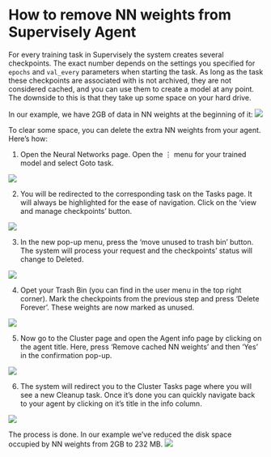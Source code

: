 # How to remove NN weights from Supervisely Agent

For every training task in Supervisely the system creates several checkpoints. The exact number depends on the settings you specified for ```epochs``` and ```val_every``` parameters when starting the task. As long as the task these checkpoints are associated with is not archived, they are not considered cached, and you can use them to create a model at any point. The downside to this is that they take up some space on your hard drive.

In our example, we have 2GB of data in NN weights at the beginning of it:
![](Clear_extra_nn_weights/screenshot-app-supervise-ly-nodes-6698-info-1588243901916.png)

To clear some space, you can delete the extra NN weights from your agent. Here’s how:

1. Open the Neural Networks page. Open the ⋮ menu for your trained model and select Goto task. 

![](Clear_extra_nn_weights/creenshot-app-supervise-ly-models-my-1588242981429.png)

2. You will be redirected to the corresponding task on the Tasks page. It will always be highlighted for the ease of navigation. Click on the ‘view and manage checkpoints’ button.

![](Clear_extra_nn_weights/screenshot-app-supervise-ly-tasks-1588243211391.png)


3. In the new pop-up menu, press the ‘move unused to trash bin’ button. The system will process your request and the checkpoints’ status will change to Deleted.

![](Clear_extra_nn_weights/screenshot-app-supervise-ly-tasks-1588243784361.png)

4. Opet your Trash Bin (you can find in the user menu in the top right corner). Mark the checkpoints from the previous step and press ‘Delete Forever’. These weights are now marked as unused.

![](Clear_extra_nn_weights/screenshot-app-supervise-ly-trash-1588244033146.png)

5. Now go to the Cluster page and open the Agent info page by clicking on the agent title. Here, press ‘Remove cached NN weights’ and then ‘Yes’ in the confirmation pop-up.

![](Clear_extra_nn_weights/screenshot-app-supervise-ly-nodes-6698-info-1588247318043.png)

6. The system will redirect you to the Cluster Tasks page where you will see a new Cleanup task. Once it’s done you can quickly navigate back to your agent by clicking on it’s title in the info column.

![](Clear_extra_nn_weights/screenshot-app-supervise-ly-nodes-tasks-1588247335378.png)

The process is done. In our example we’ve reduced the disk space occupied by NN weights from 2GB to 232 MB.
![](Clear_extra_nn_weights/screenshot-app-supervise-ly-nodes-6698-info-1588247348721.png)





